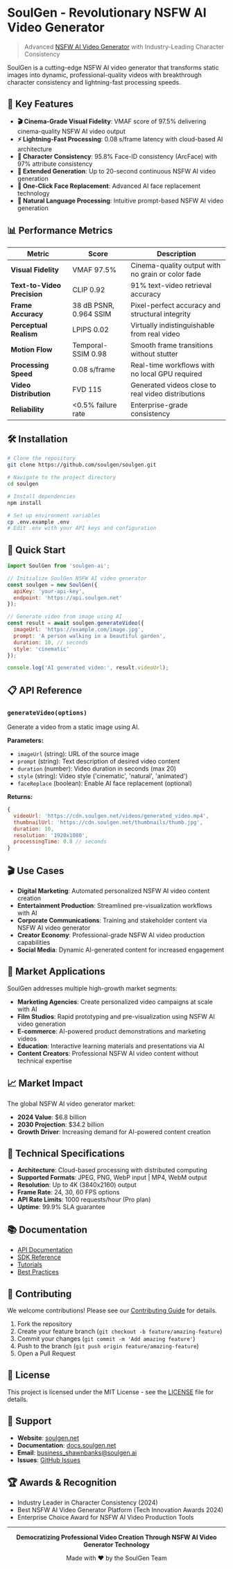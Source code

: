 # SoulGen - Revolutionary NSFW AI Video Generator

> Advanced [NSFW AI Video Generator](www.soulgen.net/video-generator?utm_source=git1) with Industry-Leading Character Consistency

SoulGen is a cutting-edge NSFW AI video generator that transforms static images into dynamic, professional-quality videos with breakthrough character consistency and lightning-fast processing speeds.

## 🚀 Key Features

- **🎬 Cinema-Grade Visual Fidelity**: VMAF score of 97.5% delivering cinema-quality NSFW AI video output
- **⚡ Lightning-Fast Processing**: 0.08 s/frame latency with cloud-based AI architecture
- **🎯 Character Consistency**: 95.8% Face-ID consistency (ArcFace) with 97% attribute consistency
- **📏 Extended Generation**: Up to 20-second continuous NSFW AI video generation
- **🔄 One-Click Face Replacement**: Advanced AI face replacement technology
- **📝 Natural Language Processing**: Intuitive prompt-based NSFW AI video generation

## 📊 Performance Metrics

| Metric | Score | Description |
|--------|-------|-------------|
| **Visual Fidelity** | VMAF 97.5% | Cinema-quality output with no grain or color fade |
| **Text-to-Video Precision** | CLIP 0.92 | 91% text-video retrieval accuracy |
| **Frame Accuracy** | 38 dB PSNR, 0.964 SSIM | Pixel-perfect accuracy and structural integrity |
| **Perceptual Realism** | LPIPS 0.02 | Virtually indistinguishable from real video |
| **Motion Flow** | Temporal-SSIM 0.98 | Smooth frame transitions without stutter |
| **Processing Speed** | 0.08 s/frame | Real-time workflows with no local GPU required |
| **Video Distribution** | FVD 115 | Generated videos close to real video distributions |
| **Reliability** | <0.5% failure rate | Enterprise-grade consistency |

## 🛠️ Installation

```bash
# Clone the repository
git clone https://github.com/soulgen/soulgen.git

# Navigate to the project directory
cd soulgen

# Install dependencies
npm install

# Set up environment variables
cp .env.example .env
# Edit .env with your API keys and configuration
```

## 🎯 Quick Start

```javascript
import SoulGen from 'soulgen-ai';

// Initialize SoulGen NSFW AI video generator
const soulgen = new SoulGen({
  apiKey: 'your-api-key',
  endpoint: 'https://api.soulgen.net'
});

// Generate video from image using AI
const result = await soulgen.generateVideo({
  imageUrl: 'https://example.com/image.jpg',
  prompt: 'A person walking in a beautiful garden',
  duration: 10, // seconds
  style: 'cinematic'
});

console.log('AI generated video:', result.videoUrl);
```

## 📋 API Reference

### `generateVideo(options)`

Generate a video from a static image using AI.

**Parameters:**
- `imageUrl` (string): URL of the source image
- `prompt` (string): Text description of desired video content
- `duration` (number): Video duration in seconds (max 20)
- `style` (string): Video style ('cinematic', 'natural', 'animated')
- `faceReplace` (boolean): Enable AI face replacement (optional)

**Returns:**
```javascript
{
  videoUrl: 'https://cdn.soulgen.net/videos/generated_video.mp4',
  thumbnailUrl: 'https://cdn.soulgen.net/thumbnails/thumb.jpg',
  duration: 10,
  resolution: '1920x1080',
  processingTime: 0.8 // seconds
}
```

## 🎬 Use Cases

- **Digital Marketing**: Automated personalized NSFW AI video content creation
- **Entertainment Production**: Streamlined pre-visualization workflows with AI  
- **Corporate Communications**: Training and stakeholder content via NSFW AI video generator
- **Creator Economy**: Professional-grade NSFW AI video production capabilities
- **Social Media**: Dynamic AI-generated content for increased engagement

## 🏢 Market Applications

SoulGen addresses multiple high-growth market segments:

- **Marketing Agencies**: Create personalized video campaigns at scale with AI
- **Film Studios**: Rapid prototyping and pre-visualization using NSFW AI video generation
- **E-commerce**: AI-powered product demonstrations and marketing videos
- **Education**: Interactive learning materials and presentations via AI
- **Content Creators**: Professional NSFW AI video content without technical expertise

## 📈 Market Impact

The global NSFW AI video generator market:
- **2024 Value**: $6.8 billion
- **2030 Projection**: $34.2 billion
- **Growth Driver**: Increasing demand for AI-powered content creation

## 🔧 Technical Specifications

- **Architecture**: Cloud-based processing with distributed computing
- **Supported Formats**: JPEG, PNG, WebP input | MP4, WebM output
- **Resolution**: Up to 4K (3840x2160) output
- **Frame Rate**: 24, 30, 60 FPS options
- **API Rate Limits**: 1000 requests/hour (Pro plan)
- **Uptime**: 99.9% SLA guarantee

## 📚 Documentation

- [API Documentation](https://docs.soulgen.net/api)
- [SDK Reference](https://docs.soulgen.net/sdk)
- [Tutorials](https://docs.soulgen.net/tutorials)
- [Best Practices](https://docs.soulgen.net/best-practices)

## 🤝 Contributing

We welcome contributions! Please see our [Contributing Guide](CONTRIBUTING.md) for details.

1. Fork the repository
2. Create your feature branch (`git checkout -b feature/amazing-feature`)
3. Commit your changes (`git commit -m 'Add amazing feature'`)
4. Push to the branch (`git push origin feature/amazing-feature`)
5. Open a Pull Request

## 📄 License

This project is licensed under the MIT License - see the [LICENSE](LICENSE) file for details.

## 🌟 Support

- **Website**: [soulgen.net](https://www.soulgen.net/)
- **Documentation**: [docs.soulgen.net](https://docs.soulgen.net)
- **Email**: business_shawnbanks@soulgen.ai
- **Issues**: [GitHub Issues](https://github.com/soulgen/soulgen/issues)

## 🏆 Awards & Recognition

- Industry Leader in Character Consistency (2024)
- Best NSFW AI Video Generator Platform (Tech Innovation Awards 2024)
- Enterprise Choice Award for NSFW AI Video Production Tools

---

<p align="center">
  <strong>Democratizing Professional Video Creation Through NSFW AI Video Generator Technology</strong>
</p>

<p align="center">
  Made with ❤️ by the SoulGen Team
</p>
